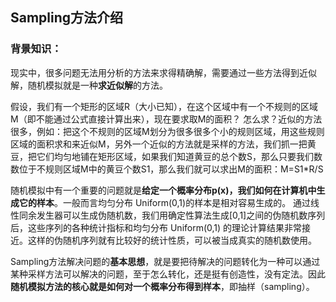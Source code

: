 
## Sampling方法介绍

### 背景知识：
现实中，很多问题无法用分析的方法来求得精确解，需要通过一些方法得到近似解，随机模拟就是一种**求近似解**的方法。

假设，我们有一个矩形的区域R（大小已知），在这个区域中有一个不规则的区域M（即不能通过公式直接计算出来），现在要求取M的面积？ 怎么求？近似的方法很多，例如：把这个不规则的区域M划分为很多很多个小的规则区域，用这些规则区域的面积求和来近似M，另外一个近似的方法就是采样的方法，我们抓一把黄豆，把它们均匀地铺在矩形区域，如果我们知道黄豆的总个数S，那么只要我们数数位于不规则区域M中的黄豆个数S1，那么我们就可以求出M的面积：M=S1*R/S

随机模拟中有一个重要的问题就是**给定一个概率分布p(x)，我们如何在计算机中生成它的样本**。一般而言均匀分布 Uniform(0,1)的样本是相对容易生成的。 通过线性同余发生器可以生成伪随机数，我们用确定性算法生成[0,1]之间的伪随机数序列后，这些序列的各种统计指标和均匀分布 Uniform(0,1) 的理论计算结果非常接近。这样的伪随机序列就有比较好的统计性质，可以被当成真实的随机数使用。

Sampling方法解决问题的**基本思想**，就是要把待解决的问题转化为一种可以通过某种采样方法可以解决的问题，至于怎么转化，还是挺有创造性，没有定法。因此**随机模拟方法的核心就是如何对一个概率分布得到样本**，即抽样（sampling）。




<!--stackedit_data:
eyJoaXN0b3J5IjpbLTExMzczMDc5NjQsMTY1MjI3MzM4OCwxOD
A2ODM5MTk4LC0zNTcwNzA0ODMsMTIxMTQ0MTc3XX0=
-->